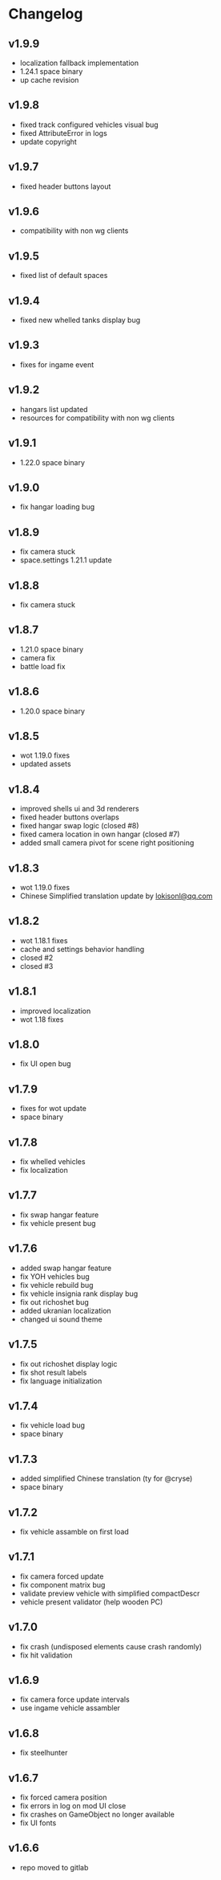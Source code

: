 # Changelog

## v1.9.9

* localization fallback implementation
* 1.24.1 space binary
* up cache revision

## v1.9.8

* fixed track configured vehicles visual bug
* fixed AttributeError in logs
* update copyright

## v1.9.7

* fixed header buttons layout

## v1.9.6

* compatibility with non wg clients

## v1.9.5

* fixed list of default spaces

## v1.9.4

* fixed new whelled tanks display bug

## v1.9.3

* fixes for ingame event

## v1.9.2

* hangars list updated
* resources for compatibility with non wg clients

## v1.9.1

* 1.22.0 space binary

## v1.9.0

* fix hangar loading bug

## v1.8.9

* fix camera stuck
* space.settings 1.21.1 update

## v1.8.8

* fix camera stuck

## v1.8.7

* 1.21.0 space binary
* camera fix
* battle load fix

## v1.8.6

* 1.20.0 space binary

## v1.8.5

* wot 1.19.0 fixes
* updated assets

## v1.8.4

* improved shells ui and 3d renderers
* fixed header buttons overlaps
* fixed hangar swap logic (closed #8)
* fixed camera location in own hangar (closed #7)
* added small camera pivot for scene right positioning

## v1.8.3

* wot 1.19.0 fixes
* Chinese Simplified translation update by lokisonl@qq.com

## v1.8.2

* wot 1.18.1 fixes
* cache and settings behavior handling
* closed #2 
* closed #3

## v1.8.1

* improved localization
* wot 1.18 fixes

## v1.8.0

* fix UI open bug

## v1.7.9

* fixes for wot update
* space binary

## v1.7.8

* fix whelled vehicles
* fix localization

## v1.7.7

* fix swap hangar feature
* fix vehicle present bug

## v1.7.6

* added swap hangar feature
* fix YOH vehicles bug
* fix vehicle rebuild bug
* fix vehicle insignia rank display bug
* fix out richoshet bug
* added ukranian localization
* changed ui sound theme

## v1.7.5

* fix out richoshet display logic
* fix shot result labels
* fix language initialization

## v1.7.4

* fix vehicle load bug
* space binary

## v1.7.3

* added simplified Chinese translation (ty for @cryse)
* space binary

## v1.7.2

* fix vehicle assamble on first load

## v1.7.1

* fix camera forced update
* fix component matrix bug
* validate preview vehicle with simplified compactDescr
* vehicle present validator (help wooden PC)

## v1.7.0

* fix crash (undisposed elements cause crash randomly)
* fix hit validation

## v1.6.9

* fix camera force update intervals
* use ingame vehicle assambler

## v1.6.8

* fix steelhunter

## v1.6.7

* fix forced camera position
* fix errors in log on mod UI close
* fix crashes on GameObject no longer available
* fix UI fonts

## v1.6.6

* repo moved to gitlab